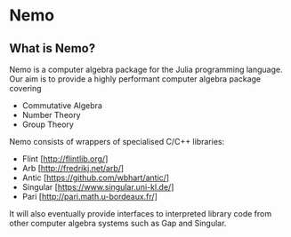 # Nemo

## What is Nemo?

Nemo is a computer algebra package for the Julia programming language. Our aim is to provide a highly
performant computer algebra package covering

  - Commutative Algebra
  - Number Theory
  - Group Theory

Nemo consists of wrappers of specialised C/C++ libraries:

  - Flint    [http://flintlib.org/]
  - Arb      [http://fredrikj.net/arb/]
  - Antic    [https://github.com/wbhart/antic/]
  - Singular [https://www.singular.uni-kl.de/]
  - Pari     [http://pari.math.u-bordeaux.fr/]

It will also eventually provide interfaces to interpreted library code from other computer algebra
systems such as Gap and Singular.

